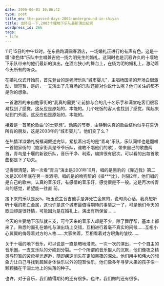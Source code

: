 ```yaml
---
date: 2006-06-01 10:06:42
type: post
title_en: the-passed-days-2003-underground-in-shiyan
title: 也怀旧一下,2003十堰地下乐队最新演出纪实
wordpress_id: 266
tags:
- life
---
```


11月15日的中午12时，在东岳路满圆春酒店，一场婚礼正进行的有声有色。这是十堰“染色体”乐队中主唱兼吉他--扬为明先生的婚礼。这同时也是沉寂许久的十堰地下乐队带来的他们最新的演出，在酒店狭小的舞台上，在杨为明的婚礼上，激动着今天所有的听众。

在婚礼仪式开始前，首先登台的是老牌乐队“城市婴儿”，主唱杨国清的开场白很激动，很短暂，是的，一支演出了几百场的乐队还能对你说什么呢？他们关注的都不是你的想象。

一首激烈的来自鲍家街的“我真的需要”让前排与会的几十名乐手和满堂吃客们很容易找到了感觉，这反应是原始的，本能的。几个吃饭的客人也找到了感觉，爬起来站到门外面。这反应也是原始的，本能的。

接着是一首英伦歌曲“的士梦想”。动感的节奏，由静到失真的歌曲结构似乎在告诉所有的朋友，这是2003年的“城市婴儿”。他们变了么？

在热情洋溢婚礼祝福词叙述完毕，紧接着出场的是“青鸟”乐队，乐队同样也是翻唱一首鲍家街的（鲍家街真是爷爷乐队，谁敢不唱他们的歌），带来自己的歌曲两首，青鸟是十堰的新锐乐队，音乐干净、利索，编排很有层次。可以看的出每首歌曲都是下了功夫。

记得很清楚，第一次看“青鸟”演出是2001年10月，唱的是黑豹的《靠近我》第二次是2001年底在另一类酒吧，唱的是的哈狗帮的《操***比》，时隔2年，他们唱的是自己的歌曲。认真的音乐好，有感情的音乐好，感觉很是不一般。这是再次听青鸟的感觉，希望能一往直
前。

接下来的乐队是反5，杨玉说主音吉他手是弹死亡金属的，说句真心话，我真想听听十堰的死亡金属，这也许是这个城市最值得期待的事情之一了，可是他们今天的歌曲却是很抒情，可能因为是在婚礼上，演出有所保留.......

今天的主要地下乐队就三支，可今天来的音乐人却是不少，除了舞厅帮，基本上都来了。熟悉的面孔在婚礼与演出场上交错，互相进行着毫不真实的问候......互相小心翼翼的侮辱着对方的人格......大家笑着，互相看着对方眼角的皱纹......

关于十堰的地下音乐，可以说是一直是暗地潜流。一次一次的演出，一个个自主的音乐圈，一支支乐队的分娩到分裂。一个个所谓的音乐狠人的沉默，他们像夜之精灵与短暂的荧荧星光邂逅，随即疾速消失在更加黑夜的深处。他们用手和伟大的想象力让自己寻找到超越身体快乐以外的短暂快乐，他们像多年寻梦未果的孩子像一颗颗播在干涸土地上的失落的种子。

也许，对于音乐，我们值得期待的还有很多。也许，我们做的还有很多。
